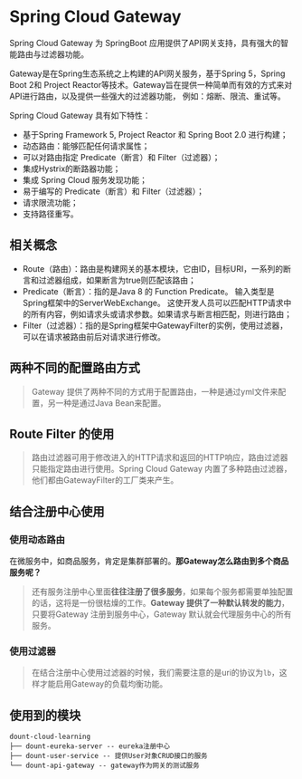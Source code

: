 # Spring Cloud Gateway

Spring Cloud Gateway 为 SpringBoot 应用提供了API网关支持，具有强大的智能路由与过滤器功能。

Gateway是在Spring生态系统之上构建的API网关服务，基于Spring 5，Spring Boot 2和 Project Reactor等技术。Gateway旨在提供一种简单而有效的方式来对API进行路由，以及提供一些强大的过滤器功能， 例如：熔断、限流、重试等。

Spring Cloud Gateway 具有如下特性：

- 基于Spring Framework 5, Project Reactor 和 Spring Boot 2.0 进行构建；
- 动态路由：能够匹配任何请求属性；
- 可以对路由指定 Predicate（断言）和 Filter（过滤器）；
- 集成Hystrix的断路器功能；
- 集成 Spring Cloud 服务发现功能；
- 易于编写的 Predicate（断言）和 Filter（过滤器）；
- 请求限流功能；
- 支持路径重写。

## 相关概念

- Route（路由）：路由是构建网关的基本模块，它由ID，目标URI，一系列的断言和过滤器组成，如果断言为true则匹配该路由；
- Predicate（断言）：指的是Java 8 的 Function Predicate。 输入类型是Spring框架中的ServerWebExchange。 这使开发人员可以匹配HTTP请求中的所有内容，例如请求头或请求参数。如果请求与断言相匹配，则进行路由；
- Filter（过滤器）：指的是Spring框架中GatewayFilter的实例，使用过滤器，可以在请求被路由前后对请求进行修改。

## 两种不同的配置路由方式

> Gateway 提供了两种不同的方式用于配置路由，一种是通过yml文件来配置，另一种是通过Java Bean来配置。

## Route Filter 的使用

> 路由过滤器可用于修改进入的HTTP请求和返回的HTTP响应，路由过滤器只能指定路由进行使用。Spring Cloud Gateway 内置了多种路由过滤器，他们都由GatewayFilter的工厂类来产生。

## 结合注册中心使用

### 使用动态路由

在微服务中，如商品服务，肯定是集群部署的。**那Gateway怎么路由到多个商品服务呢？**

> 还有服务注册中心里面**往往注册了很多服务**，如果每个服务都需要单独配置的话，这将是一份很枯燥的工作。**Gateway 提供了一种默认转发的能力**，只要将Gateway 注册到服务中心，Gateway 默认就会代理服务中心的所有服务。

### 使用过滤器

> 在结合注册中心使用过滤器的时候，我们需要注意的是uri的协议为`lb`，这样才能启用Gateway的负载均衡功能。

## 使用到的模块

```
dount-cloud-learning
├── dount-eureka-server -- eureka注册中心
├── dount-user-service -- 提供User对象CRUD接口的服务
└── dount-api-gateway -- gateway作为网关的测试服务
```